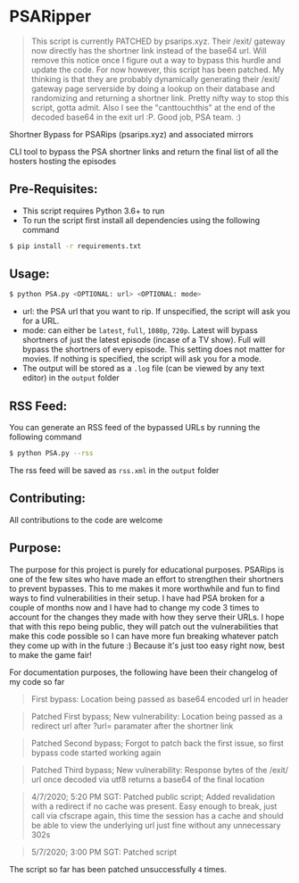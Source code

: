 # PSARipper

> This script is currently PATCHED by psarips.xyz. Their /exit/ gateway now directly has the shortner link instead of the base64 url. Will remove this notice once I figure out a way to bypass this hurdle and update the code. For now however, this script has been patched. My thinking is that they are probably dynamically generating their /exit/ gateway page serverside by doing a lookup on their database and randomizing and returning a shortner link. Pretty nifty way to stop this script, gotta admit. Also I see the "canttouchthis" at the end of the decoded base64 in the exit url :P. Good job, PSA team. :)

Shortner Bypass for PSARips (psarips.xyz) and associated mirrors

CLI tool to bypass the PSA shortner links and return the final list of all the hosters hosting the episodes

## Pre-Requisites:

- This script requires Python 3.6+ to run
- To run the script first install all dependencies using the following command
```bash
$ pip install -r requirements.txt
```

## Usage:

```bash
$ python PSA.py <OPTIONAL: url> <OPTIONAL: mode>
```
- url: the PSA url that you want to rip. If unspecified, the script will ask you for a URL.
- mode: can either be `latest`, `full`, `1080p`, `720p`. Latest will bypass shortners of just the latest episode (incase of a TV show). Full will bypass the shortners of every episode. This setting does not matter for movies. If nothing is specified, the script will ask you for a mode.
- The output will be stored as a `.log` file (can be viewed by any text editor) in the `output` folder

## RSS Feed:

You can generate an RSS feed of the bypassed URLs by running the following command
```bash
$ python PSA.py --rss
```
The rss feed will be saved as `rss.xml` in the `output` folder

## Contributing:

All contributions to the code are welcome

## Purpose:

The purpose for this project is purely for educational purposes. PSARips is one of the few sites who have made an effort to strengthen their shortners to prevent bypasses. This to me makes it more worthwhile and fun to find ways to find vulnerabilities in their setup. I have had PSA broken for a couple of months now and I have had to change my code 3 times to account for the changes they made with how they serve their URLs. I hope that with this repo being public, they will patch out the vulnerabilities that make this code possible so I can have more fun breaking whatever patch they come up with in the future :) Because it's just too easy right now, best to make the game fair!

For documentation purposes, the following have been their changelog of my code so far

> First bypass: Location being passed as base64 encoded url in header

> Patched First bypass; New vulnerability: Location being passed as a redirect url after ?url= paramater after the shortner link 

> Patched Second bypass; Forgot to patch back the first issue, so first bypass code started working again

> Patched Third bypass; New vulnerability: Response bytes of the /exit/ url once decoded via utf8 returns a base64 of the final location

> 4/7/2020; 5:20 PM SGT: Patched public script; Added revalidation with a redirect if no cache was present. Easy enough to break, just call via cfscrape again, this time the session has a cache and should be able to view the underlying url just fine without any unnecessary 302s

> 5/7/2020; 3:00 PM SGT: Patched script

The script so far has been patched unsuccessfully `4` times. 

